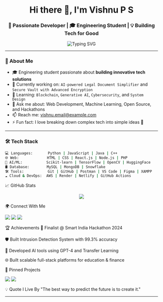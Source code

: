 <h1 align="center">Hi there 👋, I'm Vishnu P S</h1>
<h3 align="center">🚀 Passionate Developer | 🎓 Engineering Student | 💡 Building Tech for Good</h3>

<p align="center">
  <img src="https://readme-typing-svg.herokuapp.com?font=Fira+Code&size=24&pause=1000&center=true&vCenter=true&width=435&lines=Full+Stack+Web+Developer;AI+%7C+ML+Enthusiast;Open+Source+Contributor;Lifelong+Learner" alt="Typing SVG" />
</p>

---

### 💫 About Me

- 🎓 Engineering student passionate about **building innovative tech solutions**
- 🔭 Currently working on: `AI-powered Legal Document Simplifier` and `Secure Vault with Advanced Encryption`
- 🌱 Learning: `Blockchain`, `Generative AI`, `Cybersecurity`, and `System Design`
- 💬 Ask me about: Web Development, Machine Learning, Open Source, and Hackathons
- 📫 Reach me: [vishnu.email@example.com](mailto:vishnu.email@example.com)
- ⚡ Fun fact: I love breaking down complex tech into simple ideas 🌱

---

### 🛠️ Tech Stack

```bash
💻 Languages:       Python | JavaScript | Java | C++
🌐 Web:             HTML | CSS | React.js | Node.js | PHP
🧠 AI/ML:           Scikit-learn | TensorFlow | OpenCV | HuggingFace
🛢️ Database:        MySQL | MongoDB | Snowflake
🛠️ Tools:           Git | GitHub | Postman | VS Code | Figma | XAMPP
☁️ Cloud & DevOps:  AWS | Render | Netlify | GitHub Actions
```

📈 GitHub Stats
<p align="center"> <img src="![](https://nirzak-streak-stats.vercel.app/?user=Vishnups08&theme=merko&hide_border=false)">

🌍 Connect With Me
<p align="left"> <a href="https://linkedin.com/in/vishnups" target="_blank"><img src="https://img.shields.io/badge/-LinkedIn-blue?style=for-the-badge&logo=Linkedin&logoColor=white"/></a> <a href="https://github.com/Vishnups08" target="_blank"><img src="https://img.shields.io/badge/-GitHub-black?style=for-the-badge&logo=github&logoColor=white"/></a> <a href="mailto:vishnu.email@example.com"><img src="https://img.shields.io/badge/-Email-red?style=for-the-badge&logo=gmail&logoColor=white"/></a> </p>

🏆 Achievements
🥇 Finalist @ Smart India Hackathon 2024

🛡️ Built Intrusion Detection System with 99.3% accuracy

🧠 Developed AI tools using GPT-4 and Transfer Learning

🌐 Built scalable full-stack platforms for education & finance

📌 Pinned Projects
<p align="left"> <a href="https://github.com/VISHNU-GITHUB-USERNAME/secure-vault"><img src="https://github-readme-stats.vercel.app/api/pin/?username=VISHNU-GITHUB-USERNAME&repo=secure-vault&theme=radical" /></a> <a href="https://github.com/VISHNU-GITHUB-USERNAME/legal-doc-simplifier"><img src="https://github-readme-stats.vercel.app/api/pin/?username=VISHNU-GITHUB-USERNAME&repo=legal-doc-simplifier&theme=radical" /></a> </p>

💡 Quote I Live By
"The best way to predict the future is to create it."

---
